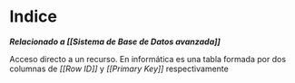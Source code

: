 # Indice
**_Relacionado a [[Sistema de Base de Datos avanzada]]_**

Acceso directo a un recurso. En informática es una tabla formada por dos columnas de _[[Row ID]]_ y _[[Primary Key]]_  respectivamente